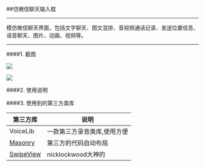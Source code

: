 ##仿微信聊天输入框

-----
模仿微信聊天界面，包括文字聊天、图文混排、音视频通话记录、发送位置信息、语音聊天、图片、动画、视频等。


------

####1. 截图

![](http://7xlt1j.com1.z0.glb.clouddn.com/XMChatBarScreenShot_1.png)


![](http://7xlt1j.com1.z0.glb.clouddn.com/XMChatBarScreenShot_2.png)


####2. 使用说明

####3. 使用到的第三方类库

第三方库 | 说明
----- | -----
VoiceLib | 一款第三方录音类库,使用方便
[Masonry](https://github.com/SnapKit/Masonry) | 第三方的代码自动布局
[SwipeView](https://github.com/nicklockwood/SwipeView)  | nicklockwood大神的


